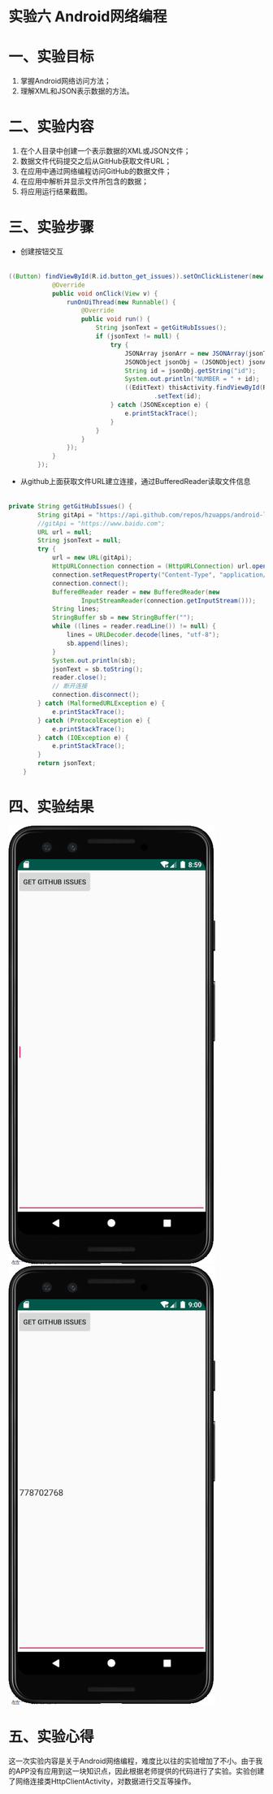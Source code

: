 # 实验六 Android网络编程

# 一、实验目标

1. 掌握Android网络访问方法；
2. 理解XML和JSON表示数据的方法。

# 二、实验内容

1. 在个人目录中创建一个表示数据的XML或JSON文件；
2. 数据文件代码提交之后从GitHub获取文件URL；
3. 在应用中通过网络编程访问GitHub的数据文件；
4. 在应用中解析并显示文件所包含的数据；
5. 将应用运行结果截图。

# 三、实验步骤

- 创建按钮交互

```java

((Button) findViewById(R.id.button_get_issues)).setOnClickListener(new View.OnClickListener() {
            @Override
            public void onClick(View v) {
                runOnUiThread(new Runnable() {
                    @Override
                    public void run() {
                        String jsonText = getGitHubIssues();
                        if (jsonText != null) {
                            try {
                                JSONArray jsonArr = new JSONArray(jsonText);
                                JSONObject jsonObj = (JSONObject) jsonArr.get(1);
                                String id = jsonObj.getString("id");
                                System.out.println("NUMBER = " + id);
                                ((EditText) thisActivity.findViewById(R.id.first_node_number)) //
                                        .setText(id);
                            } catch (JSONException e) {
                                e.printStackTrace();
                            }
                        }
                    }
                });
            }
        });
```


- 从github上面获取文件URL建立连接，通过BufferedReader读取文件信息

```java

private String getGitHubIssues() {
        String gitApi = "https://api.github.com/repos/hzuapps/android-labs-2020/issues";
        //gitApi = "https://www.baidu.com";
        URL url = null;
        String jsonText = null;
        try {
            url = new URL(gitApi);
            HttpURLConnection connection = (HttpURLConnection) url.openConnection();
            connection.setRequestProperty("Content-Type", "application/json");
            connection.connect();
            BufferedReader reader = new BufferedReader(new
                    InputStreamReader(connection.getInputStream()));
            String lines;
            StringBuffer sb = new StringBuffer("");
            while ((lines = reader.readLine()) != null) {
                lines = URLDecoder.decode(lines, "utf-8");
                sb.append(lines);
            }
            System.out.println(sb);
            jsonText = sb.toString();
            reader.close();
            // 断开连接
            connection.disconnect();
        } catch (MalformedURLException e) {
            e.printStackTrace();
        } catch (ProtocolException e) {
            e.printStackTrace();
        } catch (IOException e) {
            e.printStackTrace();
        }
        return jsonText;
    }

```

# 四、实验结果

![test6_1](https://github.com/Miraiiiii/android-labs-2020/blob/master/students/net1814080903113/test6_1.png)
![test6_2](https://github.com/Miraiiiii/android-labs-2020/blob/master/students/net1814080903113/test6_2.png)


# 五、实验心得

这一次实验内容是关于Android网络编程，难度比以往的实验增加了不小。由于我的APP没有应用到这一块知识点，因此根据老师提供的代码进行了实验。实验创建了网络连接类HttpClientActivity，对数据进行交互等操作。
